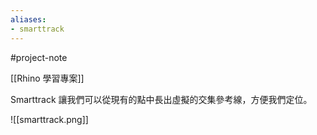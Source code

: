 ```yaml
---
aliases:
- smarttrack
---
```


#project-note 

[[Rhino 學習專案]]


Smarttrack 讓我們可以從現有的點中長出虛擬的交集參考線，方便我們定位。

![[smarttrack.png]]